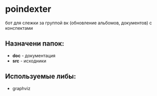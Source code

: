 # poindexter
бот для слежки за группой вк (обновление альбомов, документов) с конспектами

Назначени папок:
---------------------------------
- **doc** - документация
- **src** - исходники

Используемые либы:
---------------------------------

- graphviz
